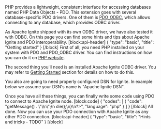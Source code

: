 PHP provides a lightweight, consistent interface for accessing databases named PHP Data Objects   - PDO. This extension goes with several database-specific PDO drivers. One of them is [PDO_ODBC](http://php.net/manual/en/ref.pdo-odbc.php), which allows connecting to any database, which provides ODBC driver.

As Apache Ignite shipped with its own ODBC driver, we have also tested it with ODBC. On this page you can find some hints and tips about Apache Ignite and PDO interoperability.
[block:api-header]
{
  "type": "basic",
  "title": "Getting started"
}
[/block]
First of all, you need PHP installed on your system with PDO and PDO_ODBC driver. You can find instructions on how you can do it on [PHP website](http://php.net).

The second thing you'll need is an installed Apache Ignite ODBC driver. You may refer to [Getting Started](doc:getting-started) section for details on how to do this.

You also are going to need properly configured DSN for Ignite. In example below we assume your DSN's name is "Apache Ignite DSN".

Once you have all these things, you can finally write some code using PDO to connect to Apache Ignite node.
[block:code]
{
  "codes": [
    {
      "code": "<?php\ntry {\n  $dbh = new PDO('odbc:Apache Ignite DSN');\n  \n} catch (PDOException $e) {\n  print \"Error!: \" . $e->getMessage() . \"\\n\";\n  die();\n}\n?>",
      "language": "php"
    }
  ]
}
[/block]
All done. Now you can use your PDO connection with Apache Ignite as any other PDO connection.
[block:api-header]
{
  "type": "basic",
  "title": "Hints and tricks - TODO"
}
[/block]